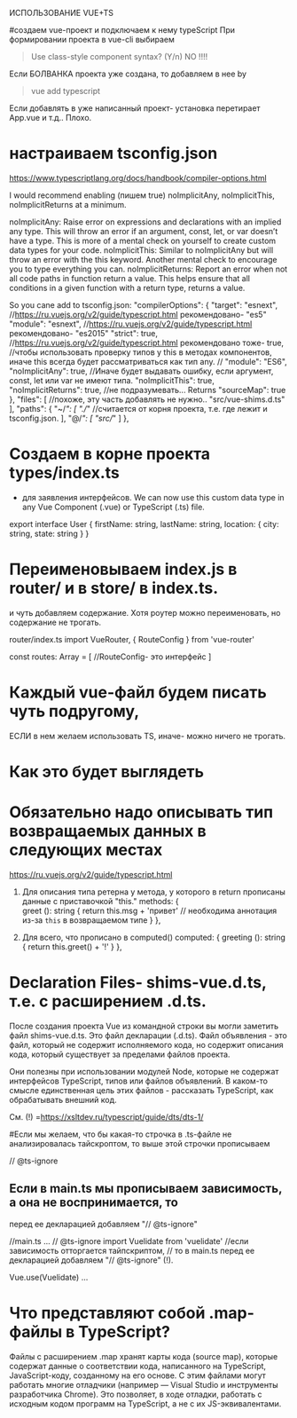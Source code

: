 ИСПОЛЬЗОВАНИЕ VUE+TS

#создаем vue-проект и подключаем к нему typeScript
При формировании проекта в vue-cli выбираем
>Use class-style component syntax? (Y/n) NO !!!!
 
Если БОЛВАНКА проекта уже создана, то добавляем в нее by
>vue add typescript

Если добавлять в уже написанный проект- установка перетирает App.vue и т.д.. Плохо.



# настраиваем tsconfig.json
https://www.typescriptlang.org/docs/handbook/compiler-options.html

I would recommend enabling (пишем true) noImplicitAny, noImplicitThis, noImplicitReturns at a minimum.

noImplicitAny: Raise error on expressions and declarations with an implied any type. This will throw an error if an argument, const, let, or var doesn’t have a type. This is more of a mental check on yourself to create custom data types for your code.
noImplicitThis: Similar to noImplicitAny but will throw an error with the this keyword. Another mental check to encourage you to type everything you can.
noImplicitReturns: Report an error when not all code paths in function return a value. This helps ensure that all conditions in a given function with a return type, returns a value.

So you cane add to tsconfig.json:
  "compilerOptions": {
    "target": "esnext", //https://ru.vuejs.org/v2/guide/typescript.html рекомендовано- "es5"
    "module": "esnext", //https://ru.vuejs.org/v2/guide/typescript.html рекомендовано- "es2015"
    "strict": true,   //https://ru.vuejs.org/v2/guide/typescript.html рекомендовано тоже- true,
    //чтобы использовать проверку типов у this в методах компонентов, иначе this всегда будет рассматриваться как тип any.
    //
    "module": "ES6",
    "noImplicitAny": true,      //Иначе будет выдавать ошибку, если аргумент, const, let или var не имеют типа.
    "noImplicitThis": true,
    "noImplicitReturns": true,  //не подразумевать... Returns
    "sourceMap": true
  },
  "files": [          //похоже, эту часть добавлять не нужно..
    "src/vue-shims.d.ts"
  ],
  "paths": {
      "~/*": [
      "./*"       //считается от корня проекта, т.е. где лежит и tsconfig.json.
    ],
      "@/*": [
      "src/*"
    ]
  },



# Создаем в корне проекта types/index.ts
- для заявления интерфейсов.
We can now use this custom data type in any Vue Component (.vue) or TypeScript (.ts) file.

export interface User {
  firstName: string,
  lastName: string,
  location: {
    city: string,
    state: string
  }
}

 
 
# Переименовываем index.js в router/ и в store/  в index.ts.
и чуть добавляем содержание.
Хотя роутер можно переименовать, но содержание не трогать. 

router/index.ts 
import VueRouter, { RouteConfig } from 'vue-router'

const routes: Array<RouteConfig> = [    //RouteConfig- это интерфейс
]
 
 


# Каждый vue-файл будем писать чуть подругому,
ЕСЛИ в нем желаем использовать TS, иначе- можно ничего не трогать.

<script lang="ts"> 
  import Vue from 'vue';
  import { User } from '@/types'    // Our interface
  
  export default Vue.extend({      //добавляем Vue.extend
  })
</script>




# Как это будет выглядеть
<script lang="ts"> 
  import Vue from 'vue';
  import Basket from '@/components/Basket.vue';    //обязательно ДОПИСЫВАТЬ РАСШИРЕНИЕ .vue(!).
  import {data} from '@/assets/utils/data.js'      //обязательно ДОПИСЫВАТЬ РАСШИРЕНИЕ файла(!).
  import { User } from '@/types'  // это интерфейс, обозначен в src/types/index.ts
  
  export default Vue.extend({     //подключение .this в TS-форматированный файл.
    data() {
      return {
        user: {} as User,     // Декларируем с учетом type User, который импортируем from '@/types',
        locations: [] as string[]
      }
    },
    computed: {
      fullName(): string {              //функция возвращает строку
        return `${this.user.firstName} ${this.user.lastName}`
      }
    }
  })
</script>






# Обязательно надо описывать тип возвращаемых данных в следующих местах
https://ru.vuejs.org/v2/guide/typescript.html

1) Для описания типа ретерна у метода, у которого в return прописаны данные с приставочкой "this."
  methods: {   
    greet (): string {
      return this.msg + 'привет'   // необходима аннотация из-за `this` в возвращаемом типе
    }
  },

2) Для всего, что прописано в computed()
  computed: {
    greeting (): string {
      return this.greet() + '!'
    }
  },
  




 # Declaration Files- shims-vue.d.ts, т.е. с расширением .d.ts.
 
После создания проекта Vue из командной строки вы могли заметить файл shims-vue.d.ts. 
Это файл декларации (.d.ts). Файл объявления - это файл, который не содержит исполняемого кода, 
но содержит описания кода, который существует за пределами файлов проекта.

Они полезны при использовании модулей Node, которые не содержат интерфейсов TypeScript, типов или файлов объявлений. 
В каком-то смысле единственная цель этих файлов - рассказать TypeScript, как обрабатывать внешний код.
 
 См. (!)
 =https://xsltdev.ru/typescript/guide/dts/dts-1/
 
 
 
 
 
 

#Если мы желаем, что бы какая-то строчка в .ts-файле не анализировалась тайскроптом,
то выше этой строчки прописываем

// @ts-ignore


 
 
 
 ## Если в main.ts мы прописываем зависимость, а она не воспринимается, то
 перед ее декларацией добавляем "// @ts-ignore"
 
//main.ts
 ...
 // @ts-ignore
 import Vuelidate from 'vuelidate'  //если зависимость отторгается тайпскриптом,
 // то в main.ts перед ее декларацией добавляем "// @ts-ignore" (!).
 
 Vue.use(Vuelidate)
 ...


 
 # Что представляют собой .map-файлы в TypeScript?   
Файлы с расширением .map хранят карты кода (source map), которые содержат данные о соответствии кода, 
написанного на TypeScript, JavaScript-коду, созданному на его основе. 
С этим файлами могут работать многие отладчики (например — Visual Studio и инструменты разработчика Chrome). 
Это позволяет, в ходе отладки, работать с исходным кодом программ на TypeScript, а не с их JS-эквивалентами.
 
